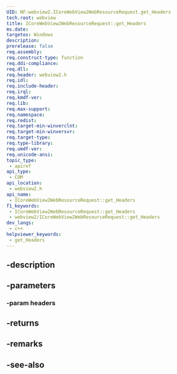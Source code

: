 ```yaml
---
UID: NF:webview2.ICoreWebView2WebResourceRequest.get_Headers
tech.root: webview
title: ICoreWebView2WebResourceRequest::get_Headers
ms.date: 
targetos: Windows
description: 
prerelease: false
req.assembly: 
req.construct-type: function
req.ddi-compliance: 
req.dll: 
req.header: webview2.h
req.idl: 
req.include-header: 
req.irql: 
req.kmdf-ver: 
req.lib: 
req.max-support: 
req.namespace: 
req.redist: 
req.target-min-winverclnt: 
req.target-min-winversvr: 
req.target-type: 
req.type-library: 
req.umdf-ver: 
req.unicode-ansi: 
topic_type:
 - apiref
api_type:
 - COM
api_location:
 - webview2.h
api_name:
 - ICoreWebView2WebResourceRequest::get_Headers
f1_keywords:
 - ICoreWebView2WebResourceRequest::get_Headers
 - webview2/ICoreWebView2WebResourceRequest::get_Headers
dev_langs:
 - c++
helpviewer_keywords:
 - get_Headers
---
```


## -description

## -parameters

### -param headers

## -returns

## -remarks

## -see-also

